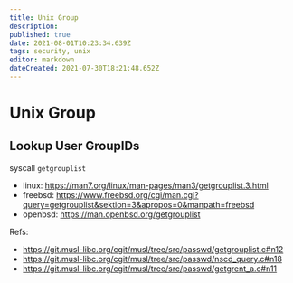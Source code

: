 ```yaml
---
title: Unix Group
description: 
published: true
date: 2021-08-01T10:23:34.639Z
tags: security, unix
editor: markdown
dateCreated: 2021-07-30T18:21:48.652Z
---
```


# Unix Group

## Lookup User GroupIDs

syscall `getgrouplist`
- linux: https://man7.org/linux/man-pages/man3/getgrouplist.3.html
- freebsd: https://www.freebsd.org/cgi/man.cgi?query=getgrouplist&sektion=3&apropos=0&manpath=freebsd
- openbsd: https://man.openbsd.org/getgrouplist

Refs:

- https://git.musl-libc.org/cgit/musl/tree/src/passwd/getgrouplist.c#n12
- https://git.musl-libc.org/cgit/musl/tree/src/passwd/nscd_query.c#n18
- https://git.musl-libc.org/cgit/musl/tree/src/passwd/getgrent_a.c#n11
